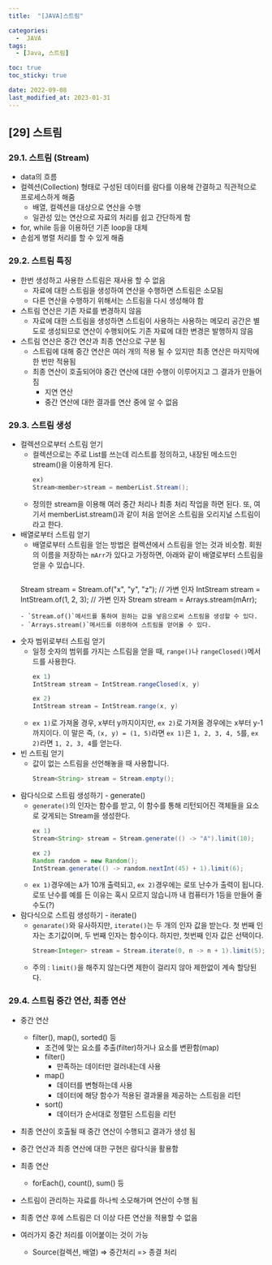 ```yaml
---
title:  "[JAVA]스트림" 

categories:
  -  JAVA
tags:
  - [Java, 스트림]

toc: true
toc_sticky: true

date: 2022-09-08
last_modified_at: 2023-01-31
---
```

[29] 스트림
----
### 29.1. 스트림 (Stream)
- data의 흐름 
- 컬렉션(Collection) 형태로 구성된 데이터를 람다를 이용해 간결하고 직관적으로 프로세스하게 해줌 
  - 배열, 컬렉션을 대상으로 연산을 수행
  - 일관성 있는 연산으로 자료의 처리를 쉽고 간단하게 함
- for, while 등을 이용하던 기존 loop을 대체 
- 손쉽게 병렬 처리를 할 수 있게 해줌 

### 29.2. 스트림 특징 
- 한번 생성하고 사용한 스트림은 재사용 할 수 없음 
  - 자료에 대한 스트림을 생성하여 연산을 수행하면 스트림은 소모됨 
  - 다른 연산을 수행하기 위해서는 스트림을 다시 생성해야 함 
- 스트림 연산은 기존 자료를 변경하지 않음 
  - 자료에 대한 스트림을 생성하면 스트림이 사용하는 사용하는 메모리 공간은 별도로 생성되므로 연산이 수행되어도 기존 자료에 대한 변경은 발행하지 않음 
- 스트림 연산은 중간 연산과 최종 연산으로 구분 됨 
  - 스트림에 대해 중간 연산은 여러 개의 적용 될 수 있지만 최종 연산은 마지막에 한 번만 적용됨 
  - 최종 연산이 호출되어야 중간 연산에 대한 수행이 이루어지고 그 결과가 만들어짐
    - 지연 연산 
    - 중간 연산에 대한 결과를 연산 중에 알 수 없음 

### 29.3. 스트림 생성
- 컬렉션으로부터 스트림 얻기
  - 컬렉션으로는 주로 List를 쓰는데 리스트를 정의하고, 내장된 메소드인 stream()을 이용하게 된다.
    ```java
    ex)
    Stream<member>stream = memberList.Stream();
    ```
  - 정의한 stream을 이용해 여러 중간 처리나 최종 처리 작업을 하면 된다. 또, 여기서 memberList.stream()과 같이 처음 얻어온 스트림을 오리지널 스트림이라고 한다.
- 배열로부터 스트림 얻기
  - 배열로부터 스트림을 얻는 방법은 컬렉션에서 스트림을 얻는 것과 비슷함. 회원의 이름을 저장하는 `mArr`가 있다고 가정하면, 아래와 같이 배열로부터 스트림을 얻을 수 있습니다.
    ```java
   Stream<String> stream = Stream.of("x", "y", "z");   // 가변 인자
   IntStream stream = IntStream.of(1, 2, 3);           // 가변 인자
   Stream<String> stream = Arrays.stream(mArr);
    ```
  - `Stream.of()`메서드를 통하여 원하는 값을 넣음으로써 스트림을 생성할 수 있다.
  - `Arrays.stream()`메서드를 이용하여 스트림을 얻어올 수 있다.
- 숫자 범위로부터 스트림 얻기
  - 일정 숫자의 범위를 가지는 스트림을 얻을 때, `range()`나 `rangeClosed()`메서드를 사용한다.
    ```java
    ex 1)
    IntStream stream = IntStream.rangeClosed(x, y)
    ```
    ```java
    ex 2)
    IntStream stream = IntStream.range(x, y)
    ```
  - `ex 1)`로 가져올 경우, x부터 y까지이지만, `ex 2)`로 가져올 경우에는 x부터 y-1까지이다. 이 말은 즉, `(x, y) = (1, 5)`라면 `ex 1)`은 `1, 2, 3, 4, 5`를, `ex 2)`라면 `1, 2, 3, 4`를 얻는다.
- 빈 스트림 얻기
  - 값이 없는 스트림을 선언해놓을 때 사용합니다.
    ```java
    Stream<String> stream = Stream.empty();
    ```
- 람다식으로 스트림 생성하기 - generate()
  - `generate()`의 인자는 함수를 받고, 이 함수를 통해 리턴되어진 객체들을 요소로 갖게되는 Stream을 생성한다.
    ```java
    ex 1)
    Stream<String> stream = Stream.generate(() -> "A").limit(10);
    ```
    ```java
    ex 2)
    Random random = new Random();
    IntStream.generate(() -> random.nextInt(45) + 1).limit(6);
    ```
  - `ex 1)`경우에는 `A`가 10개 출력되고, `ex 2)`경우에는 로또 난수가 출력이 됩니다. 로또 난수를 예를 든 이유는 혹시 모르지 않습니까 내 컴퓨터가 1등을 만들어 줄 수도(?)
- 람다식으로 스트림 생성하기 - iterate()
  - `genarate()`와 유사하지만, `iterate()`는 두 개의 인자 값을 받는다. 첫 번째 인자는 초기값이며, 두 번째 인자는 함수이다. 하지만, 첫번째 인자 값은 선택이다.
    ```java
    Stream<Integer> stream = Stream.iterate(0, n -> n + 1).limit(5);
    ```
  - 주의 : `limit()`을 해주지 않는다면 제한이 걸리지 않아 제한없이 계속 할당된다.

### 29.4. 스트림 중간 연산, 최종 연산 
- 중간 연산 
  - filter(), map(), sorted() 등
    - 조건에 맞는 요소를 추출(filter)하거나 요소를 변환함(map)
    - filter()
      - 만족하는 데이터만 걸러내는데 사용 
    - map()
      - 데이터를 변형하는데 사용 
      - 데이터에 해당 함수가 적용된 결과물을 제공하는 스트림을 리턴 
    - sort()
      - 데이터가 순서대로 정렬된 스트림을 리턴

- 최종 연산이 호출될 때 중간 연산이 수행되고 결과가 생성 됨 
- 중간 연산과 최종 연산에 대한 구현은 람다식을 활용함 
- 최종 연산 
  - forEach(), count(), sum() 등 
- 스트림이 관리하는 자료를 하나씩 소모해가며 연산이 수행 됨 
- 최종 연산 후에 스트림은 더 이상 다른 연산을 적용할 수 없음 
- 여러가지 중간 처리를 이어붙이는 것이 가능 
  - Source(컬렉션, 배열) => 중간처리 => 종결 처리